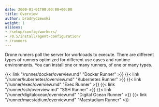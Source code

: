 ```yaml
---
date: 2000-01-01T00:00:00+00:00
title: Overview
author: bradrydzewski
weight: 1
aliases:
- /setup/config/workers/
- /0.5/install/agent-configuration/
- /runners
---
```


Drone runners poll the server for workloads to execute. There are different types of runners optimized for different use cases and runtime environments. You can install one or many runners, of one or many types.

{{< link "/runner/docker/overview.md" "Docker Runner" >}}
{{< link "/runner/kubernetes/overview.md" "Kubernetes Runner" >}}
{{< link "/runner/exec/overview.md" "Exec Runner" >}}
{{< link "/runner/ssh/overview.md" "SSH Runner" >}}
{{< link "/runner/digitalocean/overview.md" "Digital Ocean Runner" >}}
{{< link "/runner/macstadium/overview.md" "Macstadium Runner" >}}